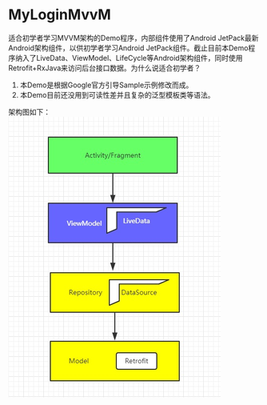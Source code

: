 # MyLoginMvvM
适合初学者学习MVVM架构的Demo程序，内部组件使用了Android JetPack最新Android架构组件，以供初学者学习Android JetPack组件。截止目前本Demo程序纳入了LiveData、ViewModel、LifeCycle等Android架构组件，同时使用Retrofit+RxJava来访问后台接口数据。为什么说适合初学者？
1. 本Demo是根据Google官方引导Sample示例修改而成。
2. 本Demo目前还没用到可读性差并且复杂的泛型模板类等语法。

架构图如下：
![](https://github.com/gaoxiaoweiandy/MyLoginMvvM/blob/master/images/mvvm.jpg)
